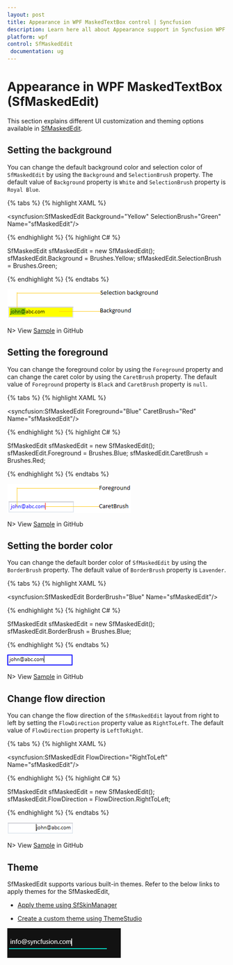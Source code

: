```yaml
---
layout: post
title: Appearance in WPF MaskedTextBox control | Syncfusion
description: Learn here all about Appearance support in Syncfusion WPF MaskedTextBox (SfMaskedEdit) control and more.
platform: wpf
control: SfMaskedEdit
 documentation: ug
---
```


# Appearance in WPF MaskedTextBox (SfMaskedEdit)

This section explains different UI customization and theming options available in [SfMaskedEdit](https://help.syncfusion.com/cr/wpf/Syncfusion.Windows.Controls.Input.SfMaskedEdit.html).

## Setting the background

You can change the default background color and selection color of `SfMaskedEdit` by using the `Background` and `SelectionBrush` property. The default value of `Background` property is `White` and `SelectionBrush` property is `Royal Blue`.

{% tabs %}
{% highlight XAML %}

<syncfusion:SfMaskedEdit Background="Yellow"
                         SelectionBrush="Green"
                         Name="sfMaskedEdit"/>

{% endhighlight %}
{% highlight C# %}

SfMaskedEdit sfMaskedEdit = new SfMaskedEdit();
sfMaskedEdit.Background = Brushes.Yellow;
sfMaskedEdit.SelectionBrush = Brushes.Green;

{% endhighlight %}
{% endtabs %}

![Changing Background Color of WPF MaskedEdit](Appearence_Images/wpf-maskededit-background.png)

N> View [Sample](https://github.com/SyncfusionExamples/syncfusion-wpf-maskedtextbox-examples/tree/master/Samples/Appearance) in GitHub

## Setting the foreground

You can change the foreground color by using the `Foreground` property and can change the caret color by using the `CaretBrush` property. The default value of `Foreground` property is `Black` and `CaretBrush` property is `null`.

{% tabs %}
{% highlight XAML %}

<syncfusion:SfMaskedEdit Foreground="Blue" 
                         CaretBrush="Red"
                         Name="sfMaskedEdit"/>

{% endhighlight %}
{% highlight C# %}

SfMaskedEdit sfMaskedEdit = new SfMaskedEdit();
sfMaskedEdit.Foreground = Brushes.Blue;
sfMaskedEdit.CaretBrush = Brushes.Red;

{% endhighlight %}
{% endtabs %}

![Changing Foreground Color of WPF MaskedEdit](Appearence_Images/wpf-maskededit-foreground.png)

N> View [Sample](https://github.com/SyncfusionExamples/syncfusion-wpf-maskedtextbox-examples/tree/master/Samples/Appearance) in GitHub

## Setting the border color

You can change the default border color of `SfMaskedEdit` by using the `BorderBrush` property. The default value of `BorderBrush` property is `Lavender`.

{% tabs %}
{% highlight XAML %}

<syncfusion:SfMaskedEdit BorderBrush="Blue"
                         Name="sfMaskedEdit"/>

{% endhighlight %}
{% highlight C# %}

SfMaskedEdit sfMaskedEdit = new SfMaskedEdit();
sfMaskedEdit.BorderBrush = Brushes.Blue;

{% endhighlight %}
{% endtabs %}

![Changing Border Color of WPF MaskedEdit](Appearence_Images/wpf-maskededit-border-color.png)

N> View [Sample](https://github.com/SyncfusionExamples/syncfusion-wpf-maskedtextbox-examples/tree/master/Samples/Appearance) in GitHub

## Change flow direction

You can change the flow direction of the `SfMaskedEdit` layout from right to left by setting the `FlowDirection` property value as `RightToLeft`. The default value of `FlowDirection` property is `LeftToRight`.

{% tabs %}
{% highlight XAML %}

<syncfusion:SfMaskedEdit FlowDirection="RightToLeft"
                         Name="sfMaskedEdit"/>

{% endhighlight %}
{% highlight C# %}

SfMaskedEdit sfMaskedEdit = new SfMaskedEdit();
sfMaskedEdit.FlowDirection = FlowDirection.RightToLeft;

{% endhighlight %}
{% endtabs %}

![Changing Flow Direction of WPF MaskedEdit](Appearence_Images/wpf-maskededit-flow-direction.png)

N> View [Sample](https://github.com/SyncfusionExamples/syncfusion-wpf-maskedtextbox-examples/tree/master/Samples/Appearance) in GitHub

## Theme

SfMaskedEdit supports various built-in themes. Refer to the below links to apply themes for the SfMaskedEdit,

  * [Apply theme using SfSkinManager](https://help.syncfusion.com/wpf/themes/skin-manager)
	
  * [Create a custom theme using ThemeStudio](https://help.syncfusion.com/wpf/themes/theme-studio#creating-custom-theme)
  
  ![Applying Theme to WPF SfMaskedEdit](Getting-Started_images/wpf-maskededit-theme.png)
